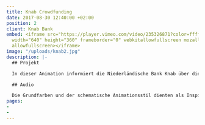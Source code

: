 ```yaml
---
title: Knab Crowdfunding
date: 2017-08-30 12:40:00 +02:00
position: 2
client: Knab Bank
embed: <iframe src="https://player.vimeo.com/video/235326871?color=ffffff&title=0&byline=0&portrait=0"
  width="640" height="360" frameborder="0" webkitallowfullscreen mozallowfullscreen
  allowfullscreen></iframe>
image: "/uploads/knab2.jpg"
description: |-
  ## Projekt

  In dieser Animation informiert die Niederländische Bank Knab über die Finanzierungsplattformen, die sie ihren Kunden anbieten, um Crowdfunding für Unternehmer zu ermöglichen.

  ## Audio

  Die Grundfarben und der schematische Animationsstil dienten als Inspiration für unser Sounddesign, um eine passende Palette an bunten, runden Klängen zu kreieren.
pages:
- 
- 
---
```


